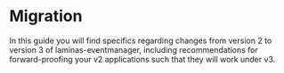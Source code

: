 # Migration

In this guide you will find specifics regarding changes from version 2 to
version 3 of laminas-eventmanager, including recommendations for forward-proofing
your v2 applications such that they will work under v3.
